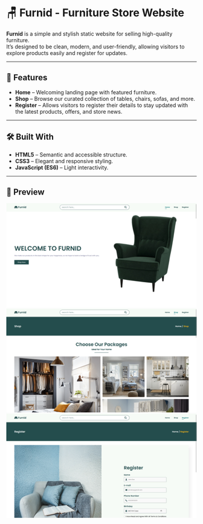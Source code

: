 # 🪑 Furnid - Furniture Store Website

**Furnid** is a simple and stylish static website for selling high-quality furniture.  
It’s designed to be clean, modern, and user-friendly, allowing visitors to explore products easily and register for updates.

---

## 🌟 Features
- **Home** – Welcoming landing page with featured furniture.
- **Shop** – Browse our curated collection of tables, chairs, sofas, and more.
- **Register** – Allows visitors to register their details to stay updated with the latest products, offers, and store news.

---

## 🛠️ Built With
- **HTML5** – Semantic and accessible structure.
- **CSS3** – Elegant and responsive styling.
- **JavaScript (ES6)** – Light interactivity.

---

## 📸 Preview
![Home Page](assets/images/preview/home.png)
![Shop Page](assets/images/preview/shop.png)
![Register Page](assets/images/preview/register.png)
